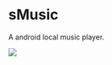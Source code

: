 # sMusic
A android local music player.

![](https://github.com/ScottSu163425/sMusic/blob/master/arts/1.gif)

